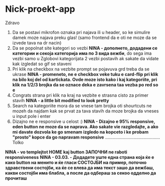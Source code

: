 # Nick-proekt-app
Zdravo
1. Da se postavi mikrofon oznaka pri najava ili u header, so ke simulire damek moze najava preku glas! (samo frontend da e oti ne moze da se izvede tava na dr nacin)
2. Da se popolnat site  kategori so vezbi **NINA - дополнето, додадени се категории и секоја категорија има по 3 вида вежби**, do sega ima vezbi samo u Zglobovi kategorijata 2 vezbi postavih ak sakate da vidate kak izgledat so gif se staveni
3. Pri klik na checkbox na vezbite prompt se pojavuva grd treba da se ukrase **NINA - promeneto, ne e checkbox veke tuku e card-flip pri klik na bilo koj del od kartickata. Ovde moze isto kako i kaj kategoriite, pri klik na 1/2/3 brojka da se oznace deka e zavrsena taa vezba po red so e**
4. Congrats strana pri klik na kraj na vezbite e strasna cisto za primer stavih **NINA - a little bit modified to look pretty**
5. Search na kategoriite mora da se vnese tam brojka oti shourtcuts ne mozeh da najdam kak se prvat za tava stavih da moze brojka da vneses u input pole i enter 
6. Dizajno ne e responsive u celost :) **NINA - Dizajno e 95% responsive, eden button ne moze da se naprava. Ako sakate vie razgledajte, a ako mi davate dozvola ke go smenam izgledo na kopceto i ke probam "prosto" kopce da go napravam responsive**
............................................
Tolko

**NINA - vo templejtot HOME kaj button ЗАПОЧНИ ne raboti responsiveness**
**NINA - 03.03. - Додадете уште една страна која ќе е како button на менито и ќе гласи СОСТОЈБИ на пример, поточно здравствени состојби, ка ќе се влева да има текст зашо да вежбаш, какви состојби има блабла, а после да одбераш за секоо одделно да прочиташ**
